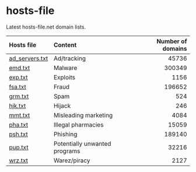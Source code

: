 # hosts-file
Latest hosts-file.net domain lists.

 Hosts file | Content | Number of domains
 :--------- | :------ | ----------------:
[ad_servers.txt](https://raw.githubusercontent.com/cenk/hosts-file/master/ad_servers.txt) | Ad/tracking | 45736
[emd.txt](https://raw.githubusercontent.com/cenk/hosts-file/master/emd.txt) | Malware | 300349
[exp.txt](https://raw.githubusercontent.com/cenk/hosts-file/master/exp.txt) | Exploits | 1156
[fsa.txt](https://raw.githubusercontent.com/cenk/hosts-file/master/fsa.txt) | Fraud | 196652
[grm.txt](https://raw.githubusercontent.com/cenk/hosts-file/master/grm.txt) | Spam | 524
[hjk.txt](https://raw.githubusercontent.com/cenk/hosts-file/master/hjk.txt) | Hijack | 246
[mmt.txt](https://raw.githubusercontent.com/cenk/hosts-file/master/mmt.txt) | Misleading marketing | 4084
[pha.txt](https://raw.githubusercontent.com/cenk/hosts-file/master/pha.txt) | Illegal pharmacies | 15059
[psh.txt](https://raw.githubusercontent.com/cenk/hosts-file/master/psh.txt) | Phishing | 189140
[pup.txt](https://raw.githubusercontent.com/cenk/hosts-file/master/pup.txt) | Potentially unwanted programs | 32216
[wrz.txt](https://raw.githubusercontent.com/cenk/hosts-file/master/wrz.txt) | Warez/piracy | 2127
